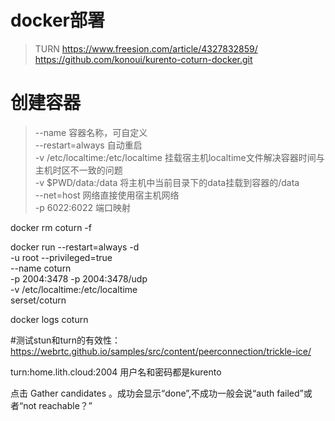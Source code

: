 # docker部署
> TURN
https://www.freesion.com/article/4327832859/
https://github.com/konoui/kurento-coturn-docker.git


# 创建容器
> --name 容器名称，可自定义  
> --restart=always 自动重启  
> -v /etc/localtime:/etc/localtime 挂载宿主机localtime文件解决容器时间与主机时区不一致的问题  
> -v $PWD/data:/data 将主机中当前目录下的data挂载到容器的/data  
> --net=host 网络直接使用宿主机网络  
> -p 6022:6022 端口映射  
 
docker rm coturn -f

docker run --restart=always -d \
-u root --privileged=true \
--name coturn \
-p 2004:3478 -p 2004:3478/udp \
-v /etc/localtime:/etc/localtime \
serset/coturn


docker logs coturn


#测试stun和turn的有效性：
https://webrtc.github.io/samples/src/content/peerconnection/trickle-ice/


turn:home.lith.cloud:2004
用户名和密码都是kurento

点击 Gather candidates 。成功会显示“done”,不成功一般会说“auth failed”或者“not reachable？”


